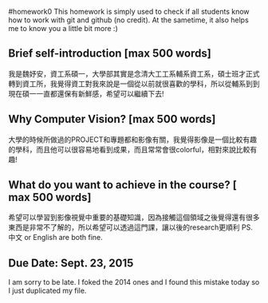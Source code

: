 #homework0
This homework is simply used to check if all students know how to work with git and github (no credit).
At the sametime, it also helps me to know you a little bit more :)

## Brief self-introduction [max 500 words]
我是魏妤安，資工系碩一，大學部其實是念清大工工系輔系資工系，碩士班才正式轉到資工所，我覺得資工對我來說是一個從以前就很喜歡的學科，所以從輔系到到現在碩一一直都還保有新鮮感，希望可以繼續下去!
## Why Computer Vision? [max 500 words]
大學的時候所做過的PROJECT和專題都和影像有關，我覺得影像是一個比較有趣的學科，而且他可以很容易地看到成果，而且常常會很colorful，相對來說比較有趣!
## What do you want to achieve in the course? [ max 500 words]
希望可以學習到影像視覺中重要的基礎知識，因為接觸這個領域之後覺得還有很多東西是非常不了解的，所以希望可以透過這門課，讓以後的research更順利
PS. 中文 or English are both fine.

## Due Date: Sept. 23, 2015
I am sorry to be late. I foked the 2014 ones and I found this mistake today so I just duplicated my file.
